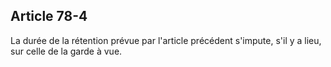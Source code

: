 Article 78-4
----
La durée de la rétention prévue par l'article précédent s'impute, s'il y a lieu,
sur celle de la garde à vue.
